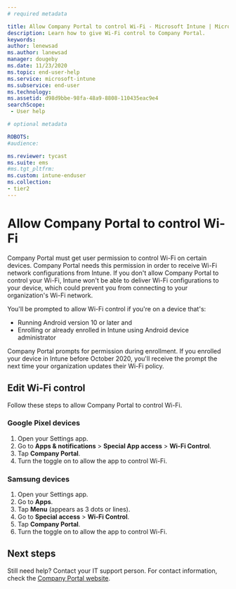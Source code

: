 ```yaml
---
# required metadata

title: Allow Company Portal to control Wi-Fi - Microsoft Intune | Microsoft Docs
description: Learn how to give Wi-Fi control to Company Portal. 
keywords:
author: lenewsad
ms.author: lanewsad
manager: dougeby
ms.date: 11/23/2020
ms.topic: end-user-help
ms.service: microsoft-intune
ms.subservice: end-user
ms.technology:
ms.assetid: d98d9bbe-98fa-48a9-8808-110435eac9e4
searchScope:
 - User help

# optional metadata

ROBOTS:  
#audience:

ms.reviewer: tycast
ms.suite: ems
#ms.tgt_pltfrm:
ms.custom: intune-enduser
ms.collection:
- tier2
--- 
```


# Allow Company Portal to control Wi-Fi  

Company Portal must get user permission to control Wi-Fi on certain devices. Company Portal needs this permission in order to receive Wi-Fi network configurations from Intune. If you don't allow Company Portal to control your Wi-Fi, Intune won't be able to deliver Wi-Fi configurations to your device, which could prevent you from connecting to your organization's Wi-Fi network.   

You'll be prompted to allow Wi-Fi control if you're on a device that's:

* Running Android version 10 or later and 
* Enrolling or already enrolled in Intune using Android device administrator

Company Portal prompts for permission during enrollment. If you enrolled your device in Intune before October 2020, you'll receive the prompt the next time your organization updates their Wi-Fi policy. 
  

## Edit Wi-Fi control      

Follow these steps to allow Company Portal to control Wi-Fi.   

### Google Pixel devices

1. Open your Settings app.
2. Go to **Apps & notifications** > **Special App access** > **Wi-Fi Control**.  
3. Tap **Company Portal**.
4. Turn the toggle on to allow the app to control Wi-Fi.

### Samsung devices

1. Open your Settings app.
2. Go to **Apps**.
3. Tap **Menu** (appears as 3 dots or lines). 
4. Go to **Special access** > **Wi-Fi Control**.
5. Tap **Company Portal**.
6. Turn the toggle on to allow the app to control Wi-Fi.  

## Next steps  

Still need help? Contact your IT support person. For contact information, check the [Company Portal website](https://go.microsoft.com/fwlink/?linkid=2010980).  
